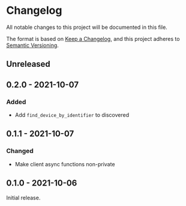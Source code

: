 # Changelog

All notable changes to this project will be documented in this file.

The format is based on [Keep a Changelog](https://keepachangelog.com/en/1.0.0/),
and this project adheres to [Semantic Versioning](https://semver.org/spec/v2.0.0.html).

## Unreleased

## 0.2.0 - 2021-10-07

### Added

- Add `find_device_by_identifier` to discovered

## 0.1.1 - 2021-10-07

### Changed

- Make client async functions non-private

## 0.1.0 - 2021-10-06

Initial release.
